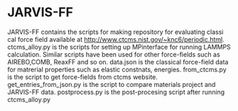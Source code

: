# JARVIS-FF

JARVIS-FF contains the scripts for making repository for evaluating classi cal force field available at http://www.ctcms.nist.gov/~knc6/periodic.html.
ctcms_alloy.py is the scripts for setting up MPinterface for running LAMMPS calculation. Similar scripts have been used for other force-fields such as AIREBO,COMB, ReaxFF and so on.
data.json is the classical force-field data for matrerial properties such as elastic constnats, energies.
from_ctcms.py is the script to get force-fields from ctcms website.
get_entries_from_json.py is the script to compare materials project and JARVIS-FF data.
postprocess.py is the post-procesing script after running ctcms_alloy.py
